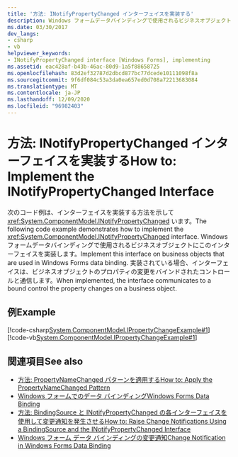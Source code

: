 ```yaml
---
title: '方法: INotifyPropertyChanged インターフェイスを実装する'
description: Windows フォームデータバインディングで使用されるビジネスオブジェクトに INotifyPropertyChanged インターフェイスを実装する方法について説明します。
ms.date: 03/30/2017
dev_langs:
- csharp
- vb
helpviewer_keywords:
- INotifyPropertyChanged interface [Windows Forms], implementing
ms.assetid: eac428af-b43b-46ac-80d9-1a5f88658725
ms.openlocfilehash: 83d2ef32787d2dbcd877bc77dcede10111098f8a
ms.sourcegitcommit: 9f6df084c53a3da0ea657ed0d708a72213683084
ms.translationtype: MT
ms.contentlocale: ja-JP
ms.lasthandoff: 12/09/2020
ms.locfileid: "96982403"
---
```

# <a name="how-to-implement-the-inotifypropertychanged-interface"></a><span data-ttu-id="07001-103">方法: INotifyPropertyChanged インターフェイスを実装する</span><span class="sxs-lookup"><span data-stu-id="07001-103">How to: Implement the INotifyPropertyChanged Interface</span></span>
<span data-ttu-id="07001-104">次のコード例は、インターフェイスを実装する方法を示して <xref:System.ComponentModel.INotifyPropertyChanged> います。</span><span class="sxs-lookup"><span data-stu-id="07001-104">The following code example demonstrates how to implement the <xref:System.ComponentModel.INotifyPropertyChanged> interface.</span></span> <span data-ttu-id="07001-105">Windows フォームデータバインディングで使用されるビジネスオブジェクトにこのインターフェイスを実装します。</span><span class="sxs-lookup"><span data-stu-id="07001-105">Implement this interface on business objects that are used in Windows Forms data binding.</span></span> <span data-ttu-id="07001-106">実装されている場合、インターフェイスは、ビジネスオブジェクトのプロパティの変更をバインドされたコントロールと通信します。</span><span class="sxs-lookup"><span data-stu-id="07001-106">When implemented, the interface  communicates to a bound control the property changes on a business object.</span></span>  
  
## <a name="example"></a><span data-ttu-id="07001-107">例</span><span class="sxs-lookup"><span data-stu-id="07001-107">Example</span></span>  
 [!code-csharp[System.ComponentModel.IPropertyChangeExample#1](~/samples/snippets/csharp/VS_Snippets_Winforms/System.ComponentModel.IPropertyChangeExample/CS/Form1.cs#1)]
 [!code-vb[System.ComponentModel.IPropertyChangeExample#1](~/samples/snippets/visualbasic/VS_Snippets_Winforms/System.ComponentModel.IPropertyChangeExample/VB/Form1.vb#1)]  
  
## <a name="see-also"></a><span data-ttu-id="07001-108">関連項目</span><span class="sxs-lookup"><span data-stu-id="07001-108">See also</span></span>

- [<span data-ttu-id="07001-109">方法: PropertyNameChanged パターンを適用する</span><span class="sxs-lookup"><span data-stu-id="07001-109">How to: Apply the PropertyNameChanged Pattern</span></span>](how-to-apply-the-propertynamechanged-pattern.md)
- [<span data-ttu-id="07001-110">Windows フォームでのデータ バインディング</span><span class="sxs-lookup"><span data-stu-id="07001-110">Windows Forms Data Binding</span></span>](windows-forms-data-binding.md)
- [<span data-ttu-id="07001-111">方法: BindingSource と INotifyPropertyChanged の各インターフェイスを使用して変更通知を発生させる</span><span class="sxs-lookup"><span data-stu-id="07001-111">How to: Raise Change Notifications Using a BindingSource and the INotifyPropertyChanged Interface</span></span>](./controls/raise-change-notifications--bindingsource.md)
- [<span data-ttu-id="07001-112">Windows フォーム データ バインディングの変更通知</span><span class="sxs-lookup"><span data-stu-id="07001-112">Change Notification in Windows Forms Data Binding</span></span>](change-notification-in-windows-forms-data-binding.md)
